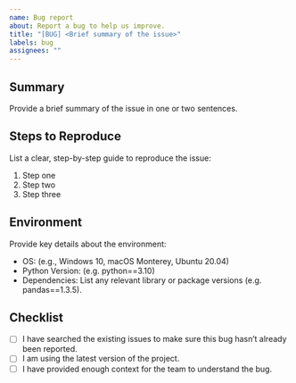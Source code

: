 ```yaml
---
name: Bug report
about: Report a bug to help us improve.
title: "[BUG] <Brief summary of the issue>"
labels: bug
assignees: ""
---
```


## Summary

Provide a brief summary of the issue in one or two sentences.

## Steps to Reproduce

List a clear, step-by-step guide to reproduce the issue:

1. Step one
2. Step two
3. Step three

## Environment

Provide key details about the environment:

- OS: (e.g., Windows 10, macOS Monterey, Ubuntu 20.04)
- Python Version: (e.g. python==3.10)
- Dependencies: List any relevant library or package versions (e.g. pandas==1.3.5).

## Checklist

- [ ] I have searched the existing issues to make sure this bug hasn’t already been reported.
- [ ] I am using the latest version of the project.
- [ ] I have provided enough context for the team to understand the bug.
